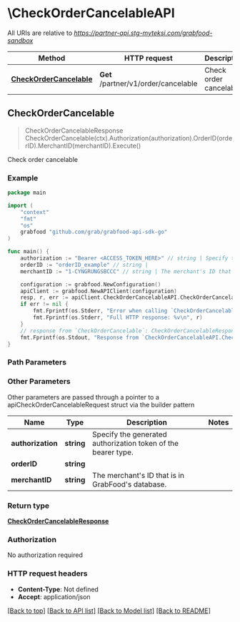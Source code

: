 # \CheckOrderCancelableAPI

All URIs are relative to *https://partner-api.stg-myteksi.com/grabfood-sandbox*

Method | HTTP request | Description
------------- | ------------- | -------------
[**CheckOrderCancelable**](CheckOrderCancelableAPI.md#CheckOrderCancelable) | **Get** /partner/v1/order/cancelable | Check order cancelable



## CheckOrderCancelable

> CheckOrderCancelableResponse CheckOrderCancelable(ctx).Authorization(authorization).OrderID(orderID).MerchantID(merchantID).Execute()

Check order cancelable

### Example

```go
package main

import (
	"context"
	"fmt"
	"os"
	grabfood "github.com/grab/grabfood-api-sdk-go"
)

func main() {
	authorization := "Bearer <ACCESS_TOKEN_HERE>" // string | Specify the generated authorization token of the bearer type.
	orderID := "orderID_example" // string | 
	merchantID := "1-CYNGRUNGSBCCC" // string | The merchant's ID that is in GrabFood's database.

	configuration := grabfood.NewConfiguration()
	apiClient := grabfood.NewAPIClient(configuration)
	resp, r, err := apiClient.CheckOrderCancelableAPI.CheckOrderCancelable(context.Background()).Authorization(authorization).OrderID(orderID).MerchantID(merchantID).Execute()
	if err != nil {
		fmt.Fprintf(os.Stderr, "Error when calling `CheckOrderCancelableAPI.CheckOrderCancelable``: %v\n", err)
		fmt.Fprintf(os.Stderr, "Full HTTP response: %v\n", r)
	}
	// response from `CheckOrderCancelable`: CheckOrderCancelableResponse
	fmt.Fprintf(os.Stdout, "Response from `CheckOrderCancelableAPI.CheckOrderCancelable`: %v\n", resp)
}
```

### Path Parameters



### Other Parameters

Other parameters are passed through a pointer to a apiCheckOrderCancelableRequest struct via the builder pattern


Name | Type | Description  | Notes
------------- | ------------- | ------------- | -------------
 **authorization** | **string** | Specify the generated authorization token of the bearer type. | 
 **orderID** | **string** |  | 
 **merchantID** | **string** | The merchant&#39;s ID that is in GrabFood&#39;s database. | 

### Return type

[**CheckOrderCancelableResponse**](CheckOrderCancelableResponse.md)

### Authorization

No authorization required

### HTTP request headers

- **Content-Type**: Not defined
- **Accept**: application/json

[[Back to top]](#) [[Back to API list]](../README.md#documentation-for-api-endpoints)
[[Back to Model list]](../README.md#documentation-for-models)
[[Back to README]](../README.md)

